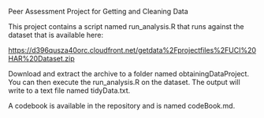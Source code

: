Peer Assessment Project for Getting and Cleaning Data

This project contains a script named run_analysis.R that runs against the dataset that is available here:

https://d396qusza40orc.cloudfront.net/getdata%2Fprojectfiles%2FUCI%20HAR%20Dataset.zip

Download and extract the archive to a folder named obtainingDataProject. You can then execute the run_analysis.R on the dataset.  The output will write to a text file named tidyData.txt.

A codebook is available in the repository and is named codeBook.md.

